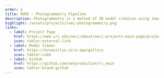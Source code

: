 ```yaml
---
order: 2
title: RUMI – Photogrammetry Pipeline
description: Photogrammetry is a method of 3D model creation using images or videos. We applied this technique to underwater footage captured by ROV Hercules to construct accurate geo-positioned digital environments of the seafloor. This process was later refined into a suite of tools to automatically process a dive's data into a digital world.
highlight: /assets/projects/rumi-photogrammetry.png
links:
  - label: Project Page
    href: https://web.uri.edu/oeci/about/oeci-projects-main-page/projects-realtime-undersea-modeling-and-immersion/
    icon: tabler:external-link
  - label: Model Viewer
    href: https://evnautilus.nira.app/gallery
    icon: tabler:cube
  - label: GitHub
    href: https://github.com/oetproduction/rc_main
    icon: tabler:brand-github
---
```

